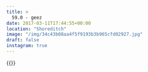 ```yaml
---
title: >
  59.0 - geez
date: 2017-03-11T17:44:55+00:00
location: "Shoreditch"
image: "/img/34c43b08aa4f5f9193b3b965cfd02927.jpg"
draft: false
instagram: true
---
```


{{<photo src="/img/34c43b08aa4f5f9193b3b965cfd02927.jpg">}}

